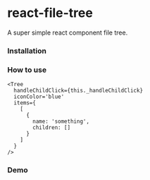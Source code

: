 # react-file-tree
A super simple react component file tree. 

### Installation

### How to use
```
<Tree
  handleChildClick={this._handleChildClick}
  iconColor='blue'
  items={
    [
      {
        name: 'something',
        children: []
      }
    ]
  }
/>  

```

### Demo

